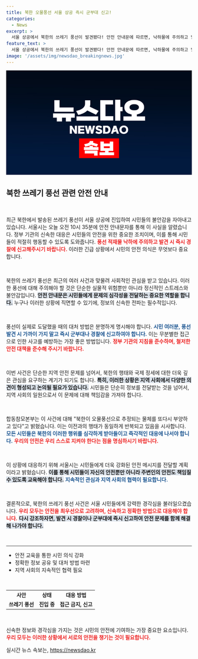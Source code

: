 ```yaml
---
title: 북한 오물풍선 서울 상공 즉시 군부대 신고!
categories:
  - News
excerpt: >
  서울 상공에서 북한의 쓰레기 풍선이 발견됐다! 안전 안내문에 따르면, 낙하물에 주의하고 발견 시 즉시 신고할 것을 권고하고 있어요. 무슨 일이 벌어질까? 클릭해서 더 알아보세요!
feature_text: >
  서울 상공에서 북한의 쓰레기 풍선이 발견됐다! 안전 안내문에 따르면, 낙하물에 주의하고 발견 시 즉시 신고할 것을 권고하고 있어요. 무슨 일이 벌어질까? 클릭해서 더 알아보세요!
image: '/assets/img/newsdao_breakingnews.jpg'
---
```


<p><img src="/assets/img/newsdao_breakingnews.jpg" alt="ontimetimes 속보" /></p>

<h2 data-ke-size="size26">북한 쓰레기 풍선 관련 안전 안내</h2>

<p data-ke-size="size16">&nbsp;</p>

<p>최근 북한에서 발송된 쓰레기 풍선이 서울 상공에 진입하여 시민들의 불안감을 자아내고 있습니다. 서울시는 오늘 오전 10시 35분에 안전 안내문자를 통해 이 사실을 알렸습니다. 정부 기관의 신속한 대응은 시민들의 안전을 위한 중요한 조치이며, 이를 통해 시민들이 적절히 행동할 수 있도록 도와줍니다. <b><span style="color: #ee2323;">풍선 적재물 낙하에 주의하고 발견 시 즉시 경찰에 신고해주시기 바랍니다.</span></b> 이러한 긴급 상황에서 시민의 안전 의식은 무엇보다 중요합니다.</p>

<p data-ke-size="size16">&nbsp;</p>

<p>북한의 쓰레기 풍선은 최근의 여러 사건과 맞물려 사회적인 관심을 받고 있습니다. 이러한 풍선에 대해 주의해야 할 것은 단순한 실물적 위험뿐만 아니라 정신적인 스트레스와 불안감입니다. <b><span style="background-color: #21538527;">안전 안내문은 시민들에게 문제의 심각성을 전달하는 중요한 역할을 합니다.</span></b> 누구나 이러한 상황에 직면할 수 있기에, 정보의 신속한 전파는 필수적입니다.    </p>

<p data-ke-size="size16">&nbsp;</p>

<p>풍선이 실제로 도달했을 때의 대처 방법은 분명하게 명시해야 합니다. <b><span style="color: #1a5490;">시민 여러분, 풍선 발견 시 가까이 가지 말고 즉시 군부대나 경찰에 신고하여야 합니다.</span></b> 이는 무분별한 접근으로 인한 사고를 예방하는 가장 좋은 방법입니다. <b><span style="color: #ee2323;">정부 기관의 지침을 준수하며, 철저한 안전 대책을 준수해 주시기 바랍니다.</span></b> </p>

<p data-ke-size="size16">&nbsp;</p> 

<p>이번 사건은 단순한 지역 안전 문제를 넘어서, 북한의 행태와 국제 정세에 대한 더욱 깊은 관심을 요구하는 계기가 되기도 합니다. <b><span style="background-color: #21538527;">특히, 이러한 상황은 지역 사회에서 다양한 의견이 형성되고 논의될 필요가 있습니다.</span></b> 시민들은 단순히 정보를 전달받는 것을 넘어서, 지역 사회의 일원으로서 이 문제에 대해 책임감을 가져야 합니다.</p>

<p data-ke-size="size16">&nbsp;</p>

<p>합동참모본부는 이 사건에 대해 "북한이 오물풍선으로 추정되는 물체를 또다시 부양하고 있다"고 밝혔습니다. 이는 이전과의 행태가 동일하게 반복되고 있음을 시사합니다. <b><span style="color: #1a5490;">모든 시민들은 북한의 이러한 행위를 심각하게 받아들이고 즉각적인 대응에 나서야 합니다.</span></b> <b><span style="color: #ee2323;">우리의 안전은 우리 스스로 지켜야 한다는 점을 명심하시기 바랍니다.</span></b></p>

<p data-ke-size="size16">&nbsp;</p>

<p>이 상황에 대응하기 위해 서울시는 시민들에게 더욱 강화된 안전 메시지를 전달할 계획이라고 밝혔습니다. <b><span style="background-color: #21538527;">이를 통해 시민들이 자신의 안전뿐만 아니라 주변인의 안전도 책임질 수 있도록 교육해야 합니다.</span></b> <b><span style="color: #1a5490;">지속적인 관심과 지역 사회의 협력이 필요합니다.</span></b> </p>

<p data-ke-size="size16">&nbsp;</p>

<p>결론적으로, 북한의 쓰레기 풍선 사건은 서울 시민들에게 강력한 경각심을 불러일으켰습니다. <b><span style="color: #ee2323;">우리 모두는 안전을 최우선으로 고려하며, 신속하고 정확한 방법으로 대응해야 합니다.</span></b> <b><span style="background-color: #21538527;">다시 강조하자면, 발견 시 경찰이나 군부대에 즉시 신고하여 안전 문제를 함께 해결해 나가야 합니다.</span></b> </p>

<p data-ke-size="size16">&nbsp;</p>

<hr style="height:1px;border:none;color:#333;background-color:#333;" />

<ul>
    <li>안전 교육을 통한 시민 의식 강화</li>
    <li>정확한 정보 공유 및 대처 방법 마련</li>
    <li>지역 사회의 지속적인 협력 필요</li>
</ul>

<p data-ke-size="size16">&nbsp;</p>

<table style="width: 100%; border-collapse: collapse;">
    <tr>
        <td style="text-align: center; height: 17px;">
            <b>사안</b>
        </td>
        <td style="text-align: center; height: 17px;">
            <b>상태</b>
        </td>
        <td style="text-align: center; height: 17px;">
            <b>대응 방법</b>
        </td>
    </tr>
    <tr>
        <td style="text-align: center; height: 17px;">
            <b>쓰레기 풍선</b>
        </td>
        <td style="text-align: center; height: 17px;">
            <b>진입 중</b>
        </td>
        <td style="text-align: center; height: 17px;">
            <b>접근 금지, 신고</b>
        </td>
    </tr>
</table>

<p data-ke-size="size16">&nbsp;</p>

<p>신속한 정보와 경각심을 가지는 것은 시민의 안전에 기여하는 가장 중요한 요소입니다. <b><span style="color: #ee2323;">우리 모두는 이러한 상황에서 서로의 안전을 챙기는 것이 필요합니다.</span></b></p>
실시간 뉴스 속보는, <a href="https://newsdao.kr" rel="dofollow">https://newsdao.kr</a>


